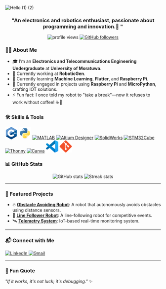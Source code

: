 
![Hello (1) (2)](https://github.com/user-attachments/assets/8add9ebb-be0d-402a-bba0-a6d00b7b340f)

<!-- fallback content if the SVG doesn't load -->
</object>
<h3 align="center">"An electronics and robotics enthusiast, passionate about programming and innovation.🚀 "</h3>

<p align="center">
  <img src="https://komarev.com/ghpvc/?username=sahas-eashan&label=Profile%20views&color=0e75b6&style=flat" alt="profile views" />
  <a href="https://github.com/sahas-eashan?tab=followers">
    <img src="https://img.shields.io/github/followers/sahas-eashan?label=Followers&style=social" alt="GitHub followers" />
  </a>
</p>

### 👨‍💻 About Me

- 🎓 I’m an **Electronics and Telecommunications Engineering Undergraduate** at **University of Moratuwa**.
- 🤖 Currently working at **RoboticGen**.
- 🌱 Currently learning **Machine Learning**, **Flutter**, and **Raspberry Pi**.
- 🔭 Currently engaged in projects using **Raspberry Pi** and **MicroPython**, crafting IOT solutions.
- ⚡ Fun fact: I once told my robot to "take a break"—now it refuses to work without coffee! ☕🤖
  
### 🛠️ Skills & Tools

<p align="left">
  <a href="https://cplusplus.com/" target="_blank"><img src="https://raw.githubusercontent.com/devicons/devicon/master/icons/cplusplus/cplusplus-original.svg" alt="C++" width="40" height="40"/></a>
  <a href="https://www.python.org/" target="_blank"><img src="https://raw.githubusercontent.com/devicons/devicon/master/icons/python/python-original.svg" alt="Python" width="40" height="40"/></a>
  <a href="https://www.mathworks.com/products/matlab.html" target="_blank"><img src="https://upload.wikimedia.org/wikipedia/commons/2/21/Matlab_Logo.png" alt="MATLAB" width="40" height="40"/></a>
  <a href="https://www.altium.com/" target="_blank"><img src="https://upload.wikimedia.org/wikipedia/commons/0/0c/Altium_Designer_Logo.png" alt="Altium Designer" width="40" height="40"/></a>
  <a href="https://www.solidworks.com/" target="_blank"><img src="https://upload.wikimedia.org/wikipedia/commons/7/7e/SolidWorks_Logo.png" alt="SolidWorks" width="40" height="40"/></a>
  <a href="https://www.st.com/en/development-tools/stm32cube.html" target="_blank"><img src="https://upload.wikimedia.org/wikipedia/commons/d/d3/STMicroelectronics_logo.svg" alt="STM32Cube" width="40" height="40"/></a>
  <a href="https://thonny.org/" target="_blank"><img src="https://thonny.org/static/common/img/logo.png" alt="Thonny" width="40" height="40"/></a>
  <a href="https://www.canva.com/" target="_blank"><img src="https://upload.wikimedia.org/wikipedia/commons/3/3e/Canva_Logo.png" alt="Canva" width="40" height="40"/></a>
  <a href="https://code.visualstudio.com/" target="_blank"><img src="https://raw.githubusercontent.com/devicons/devicon/master/icons/vscode/vscode-original.svg" alt="VS Code" width="40" height="40"/></a>
  <a href="https://git-scm.com/" target="_blank"><img src="https://raw.githubusercontent.com/devicons/devicon/master/icons/git/git-original.svg" alt="Git" width="40" height="40"/></a>
</p>



### 📊 GitHub Stats

<p align="center">
  <img src="https://github-readme-stats.vercel.app/api?username=sahas-eashan&show_icons=true&theme=radical" alt="GitHub stats" />
  <img src="https://github-readme-streak-stats.herokuapp.com/?user=sahas-eashan&theme=radical" alt="Streak stats" />
</p>

---

### 🌟 Featured Projects

- 🔥 [**Obstacle Avoiding Robot**](https://github.com/sahas-eashan/obstacle-avoiding-robot): A robot that autonomously avoids obstacles using distance sensors.
- 🤖 [**Line Follower Robot**](https://github.com/sahas-eashan/line-follower): A line-following robot for competitive events.
- 🛰️ [**Telemetry System**](https://github.com/sahas-eashan/telemetry-system): IoT-based real-time monitoring system.

---

### 📬 Connect with Me

<p align="left">
  <a href="https://linkedin.com/in/sahas-eashan" target="_blank">
    <img src="https://cdn.jsdelivr.net/npm/simple-icons@3.13.0/icons/linkedin.svg" alt="LinkedIn" height="30" width="40" />
  </a>
  <a href="mailto:sahaseashangalle@gmail.com">
    <img src="https://cdn.jsdelivr.net/npm/simple-icons@3.13.0/icons/gmail.svg" alt="Gmail" height="30" width="40" />
  </a>
</p>

---

### 🐾 Fun Quote

_"If it works, it's not luck; it's debugging."_ ✨
